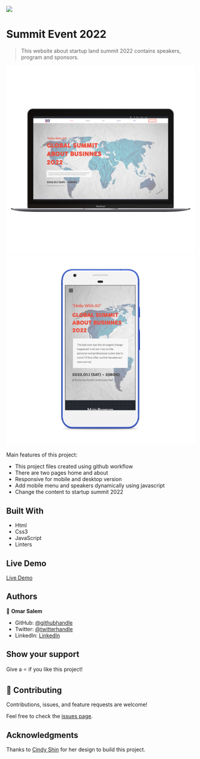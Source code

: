 ![](https://img.shields.io/badge/Microverse-blueviolet)

# Summit Event 2022

> This website about startup land summit 2022 contains speakers, program and sponsors.

![screenshot](./assets/mac-mock.png)
![screenshot](./assets/mobile-mock.png)

Main features of this project:

- This project files created using github workflow
- There are two pages home and about
- Responsive for mobile and desktop version
- Add mobile menu and speakers dynamically using javascript
- Change the content to startup summit 2022

## Built With

- Html
- Css3
- JavaScript
- Linters

## Live Demo

[Live Demo](https://omarsalem7.github.io/Summit-event//)

## Authors

👤 **Omar Salem**

- GitHub: [@githubhandle](https://github.com/omarsalem7)
- Twitter: [@twitterhandle](https://twitter.com/Omar80491499)
- LinkedIn: [LinkedIn](https://www.linkedin.com/in/omar-salem-a6945b177/)

## Show your support

Give a ⭐️ if you like this project!

## 🤝 Contributing

Contributions, issues, and feature requests are welcome!

Feel free to check the [issues page](../../issues/).

## Acknowledgments

Thanks to [Cindy Shin](https://www.behance.net/adagio07) for her design to build this project.
